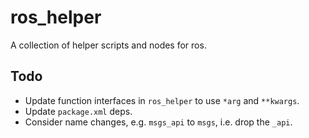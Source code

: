# ros_helper

A collection of helper scripts and nodes for ros. 

## Todo

* Update function interfaces in `ros_helper` to use `*arg` and `**kwargs`. 
* Update `package.xml` deps.
* Consider name changes, e.g. `msgs_api` to `msgs`, i.e. drop the `_api`.
